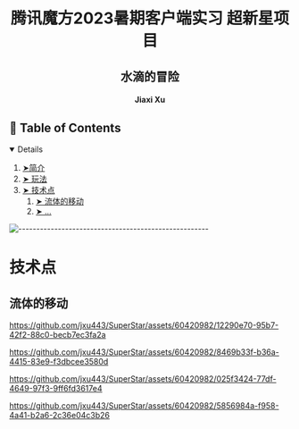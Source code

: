 <h1 align="center"> 腾讯魔方2023暑期客户端实习 超新星项目</h1>
  <h2 align="center"> 水滴的冒险 </h3>
  <h4 align="center"> Jiaxi Xu </h5>
  
  
  <!-- TABLE OF CONTENTS -->
  <h2 id="table-of-contents"> 📖 Table of Contents</h2>
  
  <details open="open">
    <ol>
      <li><a href="#overview"> ➤简介</a></li>
      <li><a href="#feature"> ➤ 玩法 </a>
      <li><a href="#feature"> ➤ 技术点 </a>
         <ol>
            <li><a href="#move"> ➤ 流体的移动</a></li>
            <li><a href="#event"> ➤ ... </a></li>

  </details>
  
  ![-----------------------------------------------------](https://raw.githubusercontent.com/andreasbm/readme/master/assets/lines/rainbow.png)
  
  # 技术点 <a id="feature"></a>
  
  ## 流体的移动 <a id="move"></a>

https://github.com/jxu443/SuperStar/assets/60420982/12290e70-95b7-42f2-88c0-becb7ec3fa2a

https://github.com/jxu443/SuperStar/assets/60420982/8469b33f-b36a-4415-83e9-f3dbcee3580d

https://github.com/jxu443/SuperStar/assets/60420982/025f3424-77df-4649-97f3-9ff6fd3617e4

https://github.com/jxu443/SuperStar/assets/60420982/5856984a-f958-4a41-b2a6-2c36e04c3b26

